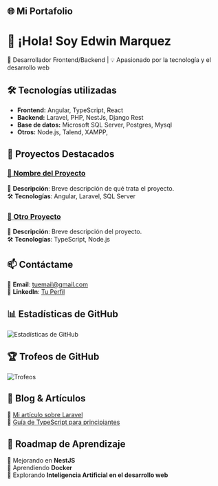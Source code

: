 ## 🌐 Mi Portafolio  

# 👋 ¡Hola! Soy Edwin Marquez  
🚀 Desarrollador Frontend/Backend | 💡 Apasionado por la tecnología y el desarrollo web  


## 🛠️ Tecnologías utilizadas  
- **Frontend:** Angular, TypeScript, React  
- **Backend:** Laravel, PHP, NestJs, Django Rest  
- **Base de datos:** Microsoft SQL Server, Postgres, Mysql  
- **Otros:** Node.js, Talend, XAMPP,   


## 💼 Proyectos Destacados  
### [🔗 Nombre del Proyecto](https://github.com/tuusuario/repositorio)
📌 **Descripción**: Breve descripción de qué trata el proyecto.  
🛠 **Tecnologías**: Angular, Laravel, SQL Server  

### [🔗 Otro Proyecto](https://github.com/tuusuario/otro-repositorio)
📌 **Descripción**: Breve descripción del proyecto.  
🛠 **Tecnologías**: TypeScript, Node.js  

## 📫 Contáctame  
📩 **Email**: tuemail@gmail.com  
💼 **LinkedIn**: [Tu Perfil](https://www.linkedin.com/in/tuusuario/)  

## 📊 Estadísticas de GitHub  
![Estadísticas de GitHub](https://github-readme-stats.vercel.app/api?username=tuusuario&show_icons=true&theme=radical)  

## 🏆 Trofeos de GitHub  

![Trofeos](https://github-profile-trophy.vercel.app/?username=tuusuario&theme=onedark)  

## 📖 Blog & Artículos  
📜 [Mi artículo sobre Laravel](https://midominio.com/articulo-laravel)  
📜 [Guía de TypeScript para principiantes](https://midominio.com/guia-typescript)  

## 🚀 Roadmap de Aprendizaje  
📌 Mejorando en **NestJS**  
📌 Aprendiendo **Docker**  
📌 Explorando **Inteligencia Artificial en el desarrollo web**  

